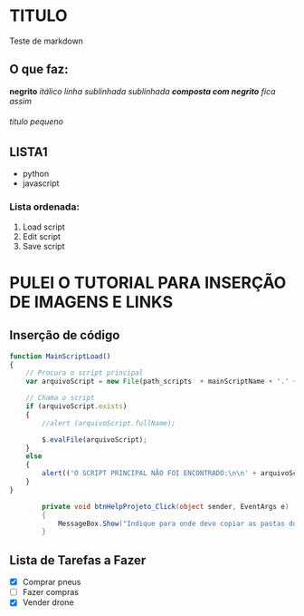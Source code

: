 # TITULO

Teste de markdown

## O que faz:
**negrito**
*itálico*
_linha sublinhada_
_sublinhada **composta com negrito** fica assim_

###### titulo pequeno

## LISTA1
* python
* javascript

### Lista ordenada:
1. Load script
2. Edit script
3. Save script

# PULEI O TUTORIAL PARA INSERÇÃO DE IMAGENS E LINKS

## Inserção de código
``` javascript
function MainScriptLoad()
{
    // Procura o script principal
    var arquivoScript = new File(path_scripts  + mainScriptName + '.' + scriptExtension);

    // Chama o script
    if (arquivoScript.exists)
    {
        //alert (arquivoScript.fullName);

        $.evalFile(arquivoScript);        
    }
    else
    {
        alert(('O SCRIPT PRINCIPAL NÃO FOI ENCONTRADO:\n\n' + arquivoScript.fullName), 'ERRO', true);
    }
}
```

```c#
        private void btnHelpProjeto_Click(object sender, EventArgs e)
        {
            MessageBox.Show("Indique para onde devo copiar as pastas do projeto.", "AJUDA", MessageBoxButtons.OK, MessageBoxIcon.Information);
        }
```
## Lista de Tarefas a Fazer
- [x] Comprar pneus
- [ ] Fazer compras
- [x] Vender drone